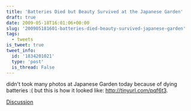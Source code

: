 ```yaml
---
title: 'Batteries Died but Beauty Survived at the Japanese Garden'
draft: true
date: 2009-05-18T16:01:06+00:00
slug: '200905181601-batteries-died-beauty-survived-japanese-garden'
tags:
  - tweets
is_tweet: true
tweet_info:
  id: '1834201021'
  type: 'post'
  is_thread: False
---
```




didn't took many photos at Japanese Garden today because of dying batteries :( but this is how it looked like: http://tinyurl.com/pqf6t3.

[Discussion](https://x.com/sytelus/status/1834201021)
